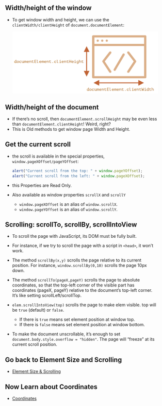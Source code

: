 ## Width/height of the window

- To get window width and height, we can use the `clientWidth/clientHeight` of `document.documentElement`:

  ![Window ClientHeight/Width](./window_client_H_W.png)

## Width/height of the document

- If there’s no scroll, then `documentElement.scrollHeight` may be even less than `documentElement.clientHeight`! Weird, right?
- This is Old methods to get window page Width and Height.

## Get the current scroll

- the scroll is available in the special properties, `window.pageXOffset/pageYOffset`:

  ```js
  alert("Current scroll from the top: " + window.pageYOffset);
  alert("Current scroll from the left: " + window.pageXOffset);
  ```

- this Properties are Read Only.

- Also available as window properties `scrollX` and `scrollY`
  - `window.pageXOffset` is an alias of `window.scrollX`.
  - `window.pageYOffset` is an alias of `window.scrollY`.

## Scrolling: scrollTo, scrollBy, scrollIntoView

- To scroll the page with JavaScript, its DOM must be fully built.
- For instance, if we try to scroll the page with a script in `<head>`, it won’t work.

- The method `scrollBy(x,y)` scrolls the page relative to its current position. For instance, `window.scrollBy(0,10)` scrolls the page 10px down.
- The method `scrollTo(pageX,pageY)` scrolls the page to absolute coordinates, so that the top-left corner of the visible part has coordinates (pageX, pageY) relative to the document’s top-left corner. It’s like setting scrollLeft/scrollTop.
- `elem.scrollIntoView(top)` scrolls the page to make elem visible. top will be `true` (default) or `false`.

  - If there is `true` means set element position at window top.
  - If there is `false` means set element position at window bottom.

- To make the document unscrollable, it’s enough to set `document.body.style.overflow = "hidden"`. The page will “freeze” at its current scroll position.

## Go back to Element Size and Scrolling

- [Element Size & Scrolling](./09%20Element_size_scrolling.md)

## Now Learn about Coordinates

- [Coordinates](./11%20Coordinate.md)
